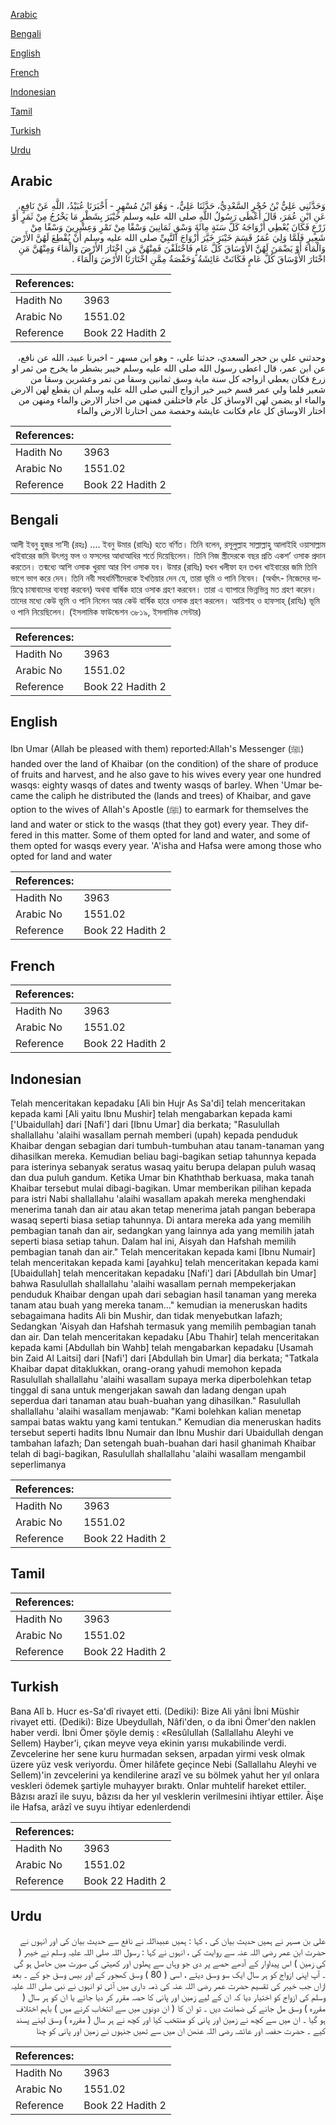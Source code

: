 [Arabic](#arabic)

[Bengali](#bengali)

[English](#english)

[French](#french)

[Indonesian](#indonesian)

[Tamil](#tamil)

[Turkish](#turkish)

[Urdu](#urdu)

## Arabic


<div dir="rtl" lang="ar" style={{fontSize:'larger',backgroundColor:'#f8f9fa',padding:20}}>
وَحَدَّثَنِي عَلِيُّ بْنُ حُجْرٍ السَّعْدِيُّ، حَدَّثَنَا عَلِيٌّ، - وَهُوَ ابْنُ مُسْهِرٍ - أَخْبَرَنَا عُبَيْدُ، اللَّهِ عَنْ نَافِعٍ، عَنِ ابْنِ عُمَرَ، قَالَ أَعْطَى رَسُولُ اللَّهِ صلى الله عليه وسلم خَيْبَرَ بِشَطْرِ مَا يَخْرُجُ مِنْ ثَمَرٍ أَوْ زَرْعٍ فَكَانَ يُعْطِي أَزْوَاجَهُ كَلَّ سَنَةٍ مِائَةَ وَسْقٍ ثَمَانِينَ وَسْقًا مِنْ تَمْرٍ وَعِشْرِينَ وَسْقًا مِنْ شَعِيرٍ فَلَمَّا وَلِيَ عُمَرُ قَسَمَ خَيْبَرَ خَيَّرَ أَزْوَاجَ النَّبِيِّ صلى الله عليه وسلم أَنْ يُقْطِعَ لَهُنَّ الأَرْضَ وَالْمَاءَ أَوْ يَضْمَنَ لَهُنَّ الأَوْسَاقَ كُلَّ عَامٍ فَاخْتَلَفْنَ فَمِنْهُنَّ مَنِ اخْتَارَ الأَرْضَ وَالْمَاءَ وَمِنْهُنَّ مَنِ اخْتَارَ الأَوْسَاقَ كُلَّ عَامٍ فَكَانَتْ عَائِشَةُ وَحَفْصَةُ مِمَّنِ اخْتَارَتَا الأَرْضَ وَالْمَاءَ ‏.‏
</div>
<div style={{backgroundColor:'#f8f9fa',padding:20, marginBottom: 10}}><table> <thead> <tr> <th>References:</th> <th></th> </tr> </thead> <tbody><tr><td>Hadith No</td><td>3963</td></tr><tr><td>Arabic No</td><td>1551.02</td></tr><tr><td>Reference</td><td>Book 22 Hadith 2</td></tr></tbody></table></div>


<div dir="rtl" lang="ar" style={{fontSize:'larger',backgroundColor:'#f8f9fa',padding:20}}>
وحدثني علي بن حجر السعدي، حدثنا علي، - وهو ابن مسهر - اخبرنا عبيد، الله عن نافع، عن ابن عمر، قال اعطى رسول الله صلى الله عليه وسلم خيبر بشطر ما يخرج من ثمر او زرع فكان يعطي ازواجه كل سنة ماية وسق ثمانين وسقا من تمر وعشرين وسقا من شعير فلما ولي عمر قسم خيبر خير ازواج النبي صلى الله عليه وسلم ان يقطع لهن الارض والماء او يضمن لهن الاوساق كل عام فاختلفن فمنهن من اختار الارض والماء ومنهن من اختار الاوساق كل عام فكانت عايشة وحفصة ممن اختارتا الارض والماء
</div>
<div style={{backgroundColor:'#f8f9fa',padding:20, marginBottom: 10}}><table> <thead> <tr> <th>References:</th> <th></th> </tr> </thead> <tbody><tr><td>Hadith No</td><td>3963</td></tr><tr><td>Arabic No</td><td>1551.02</td></tr><tr><td>Reference</td><td>Book 22 Hadith 2</td></tr></tbody></table></div>

## Bengali


<div dir="ltr" lang="bn" style={{fontSize:'larger',backgroundColor:'#f8f9fa',padding:20}}>
আলী ইবনু হুজর সা’দী (রহঃ) …. ইবনু উমার (রাযিঃ) হতে বর্ণিত। তিনি বলেন, রসূলুল্লাহ সাল্লাল্লাহু আলাইহি ওয়াসাল্লাম খাইবারের জমি উৎপন্ন ফল ও ফসলের আধাআধির শর্তে দিয়েছিলেন। তিনি নিজ স্ত্রীদেরকে বছর প্রতি একশ’ ওসাক প্রদান করতেন। তন্মধ্যে আশি ওসাক খুরমা আর বিশ ওসাক যব। উমার (রাযিঃ) যখন খলীফা হন তখন খাইবারের জমি তিনি ভাগে ভাগ করে দেন। তিনি নবী সহধর্মিণীদেরকে ইখতিয়ার দেন যে, তারা ভূমি ও পানি নিবেন। (অর্থাৎ- নিজেদের দায়িত্বে চাষাবাদের ব্যবস্থা করবেন) অথবা বার্ষিক হারে ওসাক গ্রহণ করবেন। তারা এ ব্যাপারে ভিন্নভিন্ন মত গ্রহণ করেন। তাদের মধ্যে কেউ ভূমি ও পানি নিলেন আর কেউ বার্ষিক হারে ওসাক গ্রহণ করলেন। আয়িশাহ ও হাফসাহ্ (রাযিঃ) ভূমি ও পানি নিয়েছিলেন। (ইসলামিক ফাউন্ডেশন ৩৮১৯, ইসলামিক সেন্টার)
</div>
<div style={{backgroundColor:'#f8f9fa',padding:20, marginBottom: 10}}><table> <thead> <tr> <th>References:</th> <th></th> </tr> </thead> <tbody><tr><td>Hadith No</td><td>3963</td></tr><tr><td>Arabic No</td><td>1551.02</td></tr><tr><td>Reference</td><td>Book 22 Hadith 2</td></tr></tbody></table></div>

## English


<div dir="ltr" lang="en" style={{fontSize:'larger',backgroundColor:'#f8f9fa',padding:20}}>
Ibn Umar (Allah be pleased with them) reported:Allah's Messenger (ﷺ) handed over the land of Khaibar (on the condition) of the share of produce of fruits and harvest, and he also gave to his wives every year one hundred wasqs: eighty wasqs of dates and twenty wasqs of barley. When 'Umar became the caliph he distributed the (lands and trees) of Khaibar, and gave option to the wives of Allah's Apostle (ﷺ) to earmark for themselves the land and water or stick to the wasqs (that they got) every year. They differed in this matter. Some of them opted for land and water, and some of them opted for wasqs every year. 'A'isha and Hafsa were among those who opted for land and water
</div>
<div style={{backgroundColor:'#f8f9fa',padding:20, marginBottom: 10}}><table> <thead> <tr> <th>References:</th> <th></th> </tr> </thead> <tbody><tr><td>Hadith No</td><td>3963</td></tr><tr><td>Arabic No</td><td>1551.02</td></tr><tr><td>Reference</td><td>Book 22 Hadith 2</td></tr></tbody></table></div>

## French


<div dir="ltr" lang="fr" style={{fontSize:'larger',backgroundColor:'#f8f9fa',padding:20}}>

</div>
<div style={{backgroundColor:'#f8f9fa',padding:20, marginBottom: 10}}><table> <thead> <tr> <th>References:</th> <th></th> </tr> </thead> <tbody><tr><td>Hadith No</td><td>3963</td></tr><tr><td>Arabic No</td><td>1551.02</td></tr><tr><td>Reference</td><td>Book 22 Hadith 2</td></tr></tbody></table></div>

## Indonesian


<div dir="ltr" lang="id" style={{fontSize:'larger',backgroundColor:'#f8f9fa',padding:20}}>
Telah menceritakan kepadaku [Ali bin Hujr As Sa'di] telah menceritakan kepada kami [Ali yaitu Ibnu Mushir] telah mengabarkan kepada kami ['Ubaidullah] dari [Nafi'] dari [Ibnu Umar] dia berkata; "Rasulullah shallallahu 'alaihi wasallam pernah memberi (upah) kepada penduduk Khaibar dengan sebagian dari tumbuh-tumbuhan atau tanam-tanaman yang dihasilkan mereka. Kemudian beliau bagi-bagikan setiap tahunnya kepada para isterinya sebanyak seratus wasaq yaitu berupa delapan puluh wasaq dan dua puluh gandum. Ketika Umar bin Khaththab berkuasa, maka tanah Khaibar tersebut mulai dibagi-bagikan. Umar memberikan pilihan kepada para istri Nabi shallallahu 'alaihi wasallam apakah mereka menghendaki menerima tanah dan air atau akan tetap menerima jatah pangan beberapa wasaq seperti biasa setiap tahunnya. Di antara mereka ada yang memilih pembagian tanah dan air, sedangkan yang lainnya ada yang memilih jatah seperti biasa setiap tahun. Dalam hal ini, Aisyah dan Hafshah memilih pembagian tanah dan air." Telah menceritakan kepada kami [Ibnu Numair] telah menceritakan kepada kami [ayahku] telah menceritakan kepada kami [Ubaidullah] telah menceritakan kepadaku [Nafi'] dari [Abdullah bin Umar] bahwa Rasulullah shallallahu 'alaihi wasallam pernah mempekerjakan penduduk Khaibar dengan upah dari sebagian hasil tanaman yang mereka tanam atau buah yang mereka tanam…" kemudian ia meneruskan hadits sebagaimana hadits Ali bin Mushir, dan tidak menyebutkan lafazh; Sedangkan 'Aisyah dan Hafshah termasuk yang memilih pembagian tanah dan air. Dan telah menceritakan kepadaku [Abu Thahir] telah menceritakan kepada kami [Abdullah bin Wahb] telah mengabarkan kepadaku [Usamah bin Zaid Al Laitsi] dari [Nafi'] dari [Abdullah bin Umar] dia berkata; "Tatkala Khaibar dapat ditaklukkan, orang-orang yahudi memohon kepada Rasulullah shallallahu 'alaihi wasallam supaya merka diperbolehkan tetap tinggal di sana untuk mengerjakan sawah dan ladang dengan upah seperdua dari tanaman atau buah-buahan yang dihasilkan." Rasulullah shallallahu 'alaihi wasallam menjawab: "Kami bolehkan kalian menetap sampai batas waktu yang kami tentukan." Kemudian dia meneruskan hadits tersebut seperti hadits Ibnu Numair dan Ibnu Mushir dari Ubaidullah dengan tambahan lafazh; Dan setengah buah-buahan dari hasil ghanimah Khaibar telah di bagi-bagikan, Rasulullah shallallahu 'alaihi wasallam mengambil seperlimanya
</div>
<div style={{backgroundColor:'#f8f9fa',padding:20, marginBottom: 10}}><table> <thead> <tr> <th>References:</th> <th></th> </tr> </thead> <tbody><tr><td>Hadith No</td><td>3963</td></tr><tr><td>Arabic No</td><td>1551.02</td></tr><tr><td>Reference</td><td>Book 22 Hadith 2</td></tr></tbody></table></div>

## Tamil


<div dir="ltr" lang="ta" style={{fontSize:'larger',backgroundColor:'#f8f9fa',padding:20}}>

</div>
<div style={{backgroundColor:'#f8f9fa',padding:20, marginBottom: 10}}><table> <thead> <tr> <th>References:</th> <th></th> </tr> </thead> <tbody><tr><td>Hadith No</td><td>3963</td></tr><tr><td>Arabic No</td><td>1551.02</td></tr><tr><td>Reference</td><td>Book 22 Hadith 2</td></tr></tbody></table></div>

## Turkish


<div dir="ltr" lang="tr" style={{fontSize:'larger',backgroundColor:'#f8f9fa',padding:20}}>
Bana Alî b. Hucr es-Sa'dî rivayet etti. (Dediki): Bize Ali yâni İbni Müshir rivayet etti. (Dediki): Bize Ubeydullah, Nâfi'den, o da ibni Ömer'den naklen haber verdi. İbni Ömer şöyle demiş : «Resûlullah (Sallallahu Aleyhi ve Sellem) Hayber'i, çıkan meyve veya ekinin yarısı mukabilinde verdi. Zevcelerine her sene kuru hurmadan seksen, arpadan yirmi vesk olmak üzere yüz vesk veriyordu. Ömer hilâfete geçince Nebi (Sallallahu Aleyhi ve Sellem)'in zevcelerini ya kendilerine arazî ve su bölmek yahut her yıl onlara veskleri ödemek şartiyle muhayyer bıraktı. Onlar muhtelif hareket ettiler. Bâzısı arazî ile suyu, bâzısı da her yıl vesklerin verilmesini ihtiyar ettiler. Âişe ile Hafsa, arâzî ve suyu ihtiyar edenlerdendi
</div>
<div style={{backgroundColor:'#f8f9fa',padding:20, marginBottom: 10}}><table> <thead> <tr> <th>References:</th> <th></th> </tr> </thead> <tbody><tr><td>Hadith No</td><td>3963</td></tr><tr><td>Arabic No</td><td>1551.02</td></tr><tr><td>Reference</td><td>Book 22 Hadith 2</td></tr></tbody></table></div>

## Urdu


<div dir="rtl" lang="ur" style={{fontSize:'larger',backgroundColor:'#f8f9fa',padding:20}}>
علی بن مسہر نے ہمیں حدیث بیان کی ، کہا : ہمیں عبیداللہ نے نافع سے حدیث بیان کی اور انہوں نے حضرت ابن عمر رضی اللہ عنہ سے روایت کی ، انہوں نے کہا : رسول اللہ صلی اللہ علیہ وسلم نے خیبر ( کی زمین ) اس پیداوار کے آدھے حصے پر دی جو وہاں سے پھلوں اور کھیتی کی صورت میں حاصل ہو گی ۔ آپ اپنی ازواج کو ہر سال ایک سو وسق دیتے ، اسی ( 80 ) وسق کھجور کے اور بیس وسق جو کے ۔ بعد ازاں جب خیبر کی تقسیم حضرت عمر رضی اللہ عنہ کی ذمہ داری میں آئی تو انہوں نے نبی صلی اللہ علیہ وسلم کی ازواج کو اختیار دیا کہ ان کے لیے زمین اور پانی کا حصہ مقرر کر دیا جائے یا ان کو ہر سال ( مقررہ ) وسق مل جانے کی ضمانت دیں ۔ تو ان کا ( ان دونوں میں سے انتخاب کرنے میں ) باہم اختلاف ہو گیا ۔ ان میں سے کچھ نے زمین اور پانی کو منتخب کیا اور کچھ نے ہر سال ( مقررہ ) وسق لینے پسند کیے ۔ حضرت حفصہ اور عائشہ رضی اللہ عنھن ان میں سے تھیں جنہوں نے زمین اور پانی کو چنا
</div>
<div style={{backgroundColor:'#f8f9fa',padding:20, marginBottom: 10}}><table> <thead> <tr> <th>References:</th> <th></th> </tr> </thead> <tbody><tr><td>Hadith No</td><td>3963</td></tr><tr><td>Arabic No</td><td>1551.02</td></tr><tr><td>Reference</td><td>Book 22 Hadith 2</td></tr></tbody></table></div>